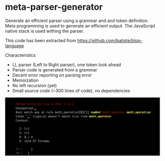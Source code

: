 # meta-parser-generator

Generate an efficient parser using a grammar and and token definition.
Meta programming is used to generate an efficient output.
The JavaScript native stack is used withing the parser.

This code has been extracted from https://github.com/batiste/blop-language

Characterisitcs

  * LL parser (Left to Right parser), one token look ahead
  * Parser code is generated from a grammar
  * Decent error reporting on parsing error
  * Memoization
  * No left recursion (yet)
  * Small source code (~300 lines of code), no dependencies

<img src="/error.png" width="800">
